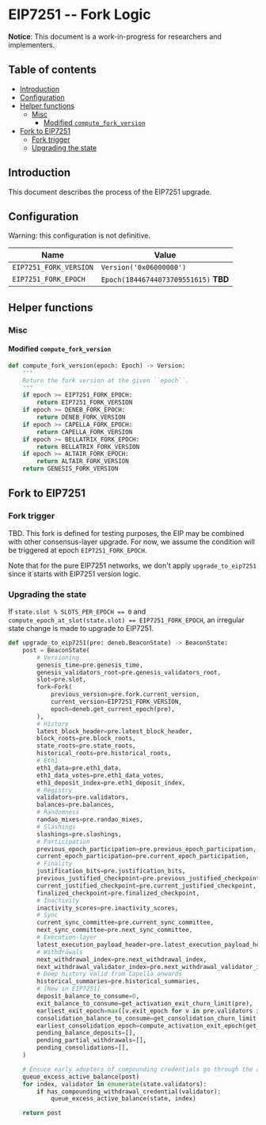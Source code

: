 # EIP7251 -- Fork Logic

**Notice**: This document is a work-in-progress for researchers and implementers.

## Table of contents

<!-- START doctoc generated TOC please keep comment here to allow auto update -->
<!-- DON'T EDIT THIS SECTION, INSTEAD RE-RUN doctoc TO UPDATE -->

- [Introduction](#introduction)
- [Configuration](#configuration)
- [Helper functions](#helper-functions)
  - [Misc](#misc)
    - [Modified `compute_fork_version`](#modified-compute_fork_version)
- [Fork to EIP7251](#fork-to-eip7251)
  - [Fork trigger](#fork-trigger)
  - [Upgrading the state](#upgrading-the-state)

<!-- END doctoc generated TOC please keep comment here to allow auto update -->

## Introduction

This document describes the process of the EIP7251 upgrade.

## Configuration

Warning: this configuration is not definitive.

| Name | Value |
| - | - |
| `EIP7251_FORK_VERSION` | `Version('0x06000000')` |
| `EIP7251_FORK_EPOCH` | `Epoch(18446744073709551615)` **TBD** |

## Helper functions

### Misc

#### Modified `compute_fork_version`

```python
def compute_fork_version(epoch: Epoch) -> Version:
    """
    Return the fork version at the given ``epoch``.
    """
    if epoch >= EIP7251_FORK_EPOCH:
        return EIP7251_FORK_VERSION
    if epoch >= DENEB_FORK_EPOCH:
        return DENEB_FORK_VERSION
    if epoch >= CAPELLA_FORK_EPOCH:
        return CAPELLA_FORK_VERSION
    if epoch >= BELLATRIX_FORK_EPOCH:
        return BELLATRIX_FORK_VERSION
    if epoch >= ALTAIR_FORK_EPOCH:
        return ALTAIR_FORK_VERSION
    return GENESIS_FORK_VERSION
```

## Fork to EIP7251

### Fork trigger

TBD. This fork is defined for testing purposes, the EIP may be combined with other consensus-layer upgrade.
For now, we assume the condition will be triggered at epoch `EIP7251_FORK_EPOCH`.

Note that for the pure EIP7251 networks, we don't apply `upgrade_to_eip7251` since it starts with EIP7251 version logic.

### Upgrading the state

If `state.slot % SLOTS_PER_EPOCH == 0` and `compute_epoch_at_slot(state.slot) == EIP7251_FORK_EPOCH`,
an irregular state change is made to upgrade to EIP7251.

```python
def upgrade_to_eip7251(pre: deneb.BeaconState) -> BeaconState:
    post = BeaconState(
        # Versioning
        genesis_time=pre.genesis_time,
        genesis_validators_root=pre.genesis_validators_root,
        slot=pre.slot,
        fork=Fork(
            previous_version=pre.fork.current_version,
            current_version=EIP7251_FORK_VERSION,
            epoch=deneb.get_current_epoch(pre),
        ),
        # History
        latest_block_header=pre.latest_block_header,
        block_roots=pre.block_roots,
        state_roots=pre.state_roots,
        historical_roots=pre.historical_roots,
        # Eth1
        eth1_data=pre.eth1_data,
        eth1_data_votes=pre.eth1_data_votes,
        eth1_deposit_index=pre.eth1_deposit_index,
        # Registry
        validators=pre.validators,
        balances=pre.balances,
        # Randomness
        randao_mixes=pre.randao_mixes,
        # Slashings
        slashings=pre.slashings,
        # Participation
        previous_epoch_participation=pre.previous_epoch_participation,
        current_epoch_participation=pre.current_epoch_participation,
        # Finality
        justification_bits=pre.justification_bits,
        previous_justified_checkpoint=pre.previous_justified_checkpoint,
        current_justified_checkpoint=pre.current_justified_checkpoint,
        finalized_checkpoint=pre.finalized_checkpoint,
        # Inactivity
        inactivity_scores=pre.inactivity_scores,
        # Sync
        current_sync_committee=pre.current_sync_committee,
        next_sync_committee=pre.next_sync_committee,
        # Execution-layer
        latest_execution_payload_header=pre.latest_execution_payload_header,
        # Withdrawals
        next_withdrawal_index=pre.next_withdrawal_index,
        next_withdrawal_validator_index=pre.next_withdrawal_validator_index,
        # Deep history valid from Capella onwards
        historical_summaries=pre.historical_summaries,
        # [New in EIP7251] 
        deposit_balance_to_consume=0,
        exit_balance_to_consume=get_activation_exit_churn_limit(pre),
        earliest_exit_epoch=max([v.exit_epoch for v in pre.validators if v.exit_epoch != FAR_FUTURE_EPOCH]) + 1,
        consolidation_balance_to_consume=get_consolidation_churn_limit(pre),
        earliest_consolidation_epoch=compute_activation_exit_epoch(get_current_epoch(pre)),
        pending_balance_deposits=[],
        pending_partial_withdrawals=[],
        pending_consolidations=[],
    )

    # Ensure early adopters of compounding credentials go through the activation churn
    queue_excess_active_balance(post)
    for index, validator in enumerate(state.validators):
        if has_compounding_withdrawal_credential(validator):
            queue_excess_active_balance(state, index)

    return post
```

